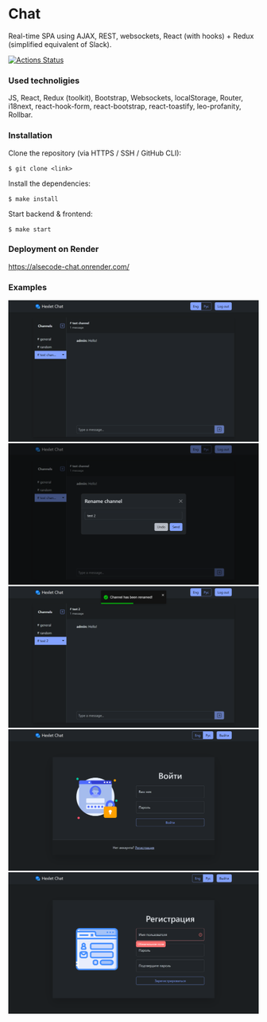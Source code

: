 ### <h1>Chat</h1>
Real-time SPA using AJAX, REST, websockets, React (with hooks) + Redux (simplified equivalent of Slack).

[![Actions Status](https://github.com/Alsecode/frontend-project-12/actions/workflows/hexlet-check.yml/badge.svg)](https://github.com/Alsecode/frontend-project-12/actions)

### Used technoligies
JS, React, Redux (toolkit), Bootstrap, Websockets,  localStorage, Router, i18next, react-hook-form, react-bootstrap, react-toastify, leo-profanity, Rollbar.

### Installation
Clone the repository (via HTTPS / SSH / GitHub CLI):
```
$ git clone <link>
```
Install the dependencies:
```
$ make install
```
Start backend & frontend:
```
$ make start
```

### Deployment on Render
https://alsecode-chat.onrender.com/

### Examples
<img src="https://github.com/Alsecode/chat-react/blob/main/examples/chat1.png" alt="example1"/>
<br>
<img src="https://github.com/Alsecode/chat-react/blob/main/examples/chat2.png" alt="example2"/>
<br>
<img src="https://github.com/Alsecode/chat-react/blob/main/examples/chat3.png" alt="example3"/>
<br>
<img src="https://github.com/Alsecode/chat-react/blob/main/examples/chat4.png" alt="example4"/>
<br>
<img src="https://github.com/Alsecode/chat-react/blob/main/examples/chat5.png" alt="example5"/>
